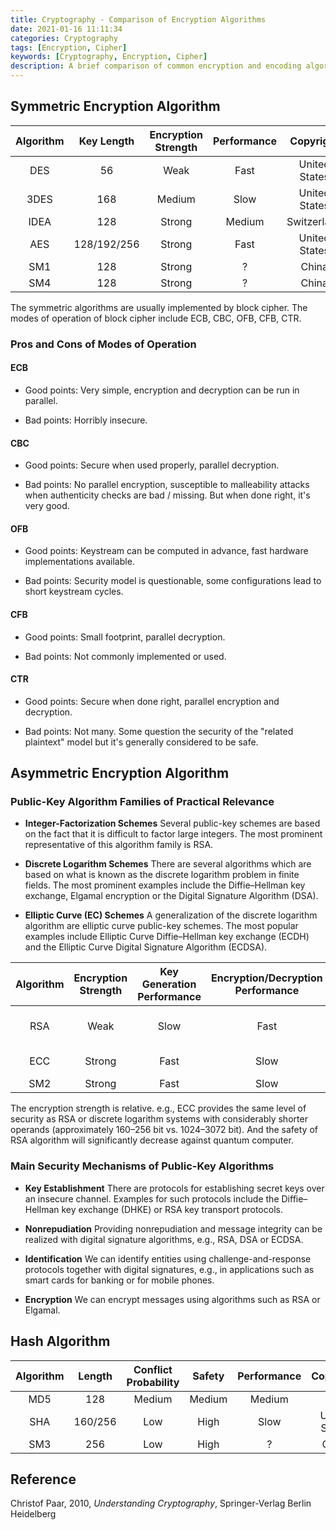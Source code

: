 ```yaml
---
title: Cryptography - Comparison of Encryption Algorithms
date: 2021-01-16 11:11:34
categories: Cryptography
tags: [Encryption, Cipher]
keywords: [Cryptography, Encryption, Cipher]
description: A brief comparison of common encryption and encoding algorithms, and some supplementary content may be useful.
---
```

## Symmetric Encryption Algorithm

| Algorithm  | Key Length  | Encryption Strength | Performance | Copyright     |
| :--------: | :---------: | :-----------------: | :---------: | :-----------: |
| DES        | 56          | Weak                | Fast        | United States |
| 3DES       | 168         | Medium              | Slow        | United States |
| IDEA       | 128         | Strong              | Medium      | Switzerland   |
| AES        | 128/192/256 | Strong              | Fast        | United States |
| SM1        | 128         | Strong              | ?           | China         |
| SM4        | 128         | Strong              | ?           | China         |

The symmetric algorithms are usually implemented by block cipher. The modes of operation of block cipher include ECB, CBC, OFB, CFB, CTR.

### Pros and Cons of Modes of Operation

#### ECB

* Good points: Very simple, encryption and decryption can be run in parallel.

* Bad points: Horribly insecure.

#### CBC

* Good points: Secure when used properly, parallel decryption.

* Bad points: No parallel encryption, susceptible to malleability attacks when authenticity checks are bad / missing. But when done right, it's very good.

#### OFB

* Good points: Keystream can be computed in advance, fast hardware implementations available.

* Bad points: Security model is questionable, some configurations lead to short keystream cycles.

#### CFB

* Good points: Small footprint, parallel decryption.

* Bad points: Not commonly implemented or used.

#### CTR

* Good points: Secure when done right, parallel encryption and decryption.

* Bad points: Not many. Some question the security of the "related plaintext" model but it's generally considered to be safe.

## Asymmetric Encryption Algorithm

### Public-Key Algorithm Families of Practical Relevance

* **Integer-Factorization Schemes** Several public-key schemes are based on the fact that it is difficult to factor large integers. The most prominent representative of this algorithm family is RSA.

* **Discrete Logarithm Schemes** There are several algorithms which are based on what is known as the discrete logarithm problem in finite fields. The most prominent examples include the Diffie–Hellman key exchange, Elgamal encryption or the Digital Signature Algorithm (DSA).

* **Elliptic Curve (EC) Schemes** A generalization of the discrete logarithm algorithm are elliptic curve public-key schemes. The most popular examples include Elliptic Curve Diffie–Hellman key exchange (ECDH) and the Elliptic Curve Digital Signature Algorithm (ECDSA).

| Algorithm  | Encryption Strength | Key Generation Performance | Encryption/Decryption Performance | Copyright        |
| :--------: | :-----------------: | :------------------------: | :-------------------------------: | :--------------: |
| RSA        | Weak                | Slow                       | Fast                              | RSA Security LLC |
| ECC        | Strong              | Fast                       | Slow                              | United States    |
| SM2        | Strong              | Fast                       | Slow                              | China            |

The encryption strength is relative. e.g., ECC provides the same level of security as RSA or discrete logarithm systems with considerably shorter operands (approximately 160–256 bit vs. 1024–3072 bit). And the safety of RSA algorithm will significantly decrease against quantum computer.

### Main Security Mechanisms of Public-Key Algorithms

* **Key Establishment** There are protocols for establishing secret keys over an insecure channel. Examples for such protocols include the Diffie–Hellman key exchange (DHKE) or RSA key transport protocols.

* **Nonrepudiation** Providing nonrepudiation and message integrity can be realized with digital signature algorithms, e.g., RSA, DSA or ECDSA.

* **Identification** We can identify entities using challenge-and-response protocols together with digital signatures, e.g., in applications such as smart cards for banking or for mobile phones.

* **Encryption** We can encrypt messages using algorithms such as RSA or Elgamal.

## Hash Algorithm

| Algorithm  | Length  | Conflict Probability | Safety | Performance | Copyright     |
| :--------: | :-----: | :------------------: | :----: | :---------: | :-----------: |
| MD5        | 128     | Medium               | Medium | Medium      | MIT           |
| SHA        | 160/256 | Low                  | High   | Slow        | United States |
| SM3        | 256     | Low                  | High   | ?           | China         |

## Reference

Christof Paar, 2010, *Understanding Cryptography*, Springer-Verlag Berlin Heidelberg